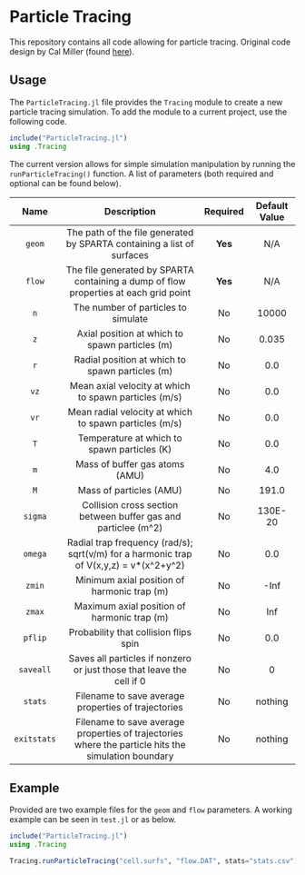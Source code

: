 # Particle Tracing

This repository contains all code allowing for particle tracing.  Original code design by Cal Miller (found [here](https://github.com/cal-miller-harvard/DSMC_Simulations "here")).

## Usage

The `ParticleTracing.jl` file provides the `Tracing` module to create a new particle tracing simulation.  To add the module to a current project, use the following code.

```julia
include("ParticleTracing.jl")
using .Tracing
```

The current version allows for simple simulation manipulation by running the `runParticleTracing()` function.  A list of parameters (both required and optional can be found below).

|  Name | Description  | Required  | Default Value  |
| :------------: | :------------: | :------------: | :------------: |
| `geom`  | The path of the file generated by SPARTA containing a list of surfaces  |  **Yes** | N/A  |
|  `flow` | The file generated by SPARTA containing a dump of flow properties at each grid point  | **Yes**  | N/A  |
| `n`  | The number of particles to simulate  | No | 10000  |
| `z`  | Axial position at which to spawn particles (m)  | No  | 0.035  |
| `r`  | Radial position at which to spawn particles (m) | No  | 0.0  |
|  `vz` | Mean axial velocity at which to spawn particles (m/s)  | No  | 0.0  |
| `vr`  | Mean radial velocity at which to spawn particles (m/s) | No  | 0.0  |
|  `T` | Temperature at which to spawn particles (K)  | No  | 0.0  |
| `m`  | Mass of buffer gas atoms (AMU)  | No  | 4.0  |
| `M`  | Mass of particles (AMU)  | No  | 191.0  |
| `sigma`  | Collision cross section between buffer gas and particlee (m^2)  | No  | 130E-20  |
|  `omega` | Radial trap frequency (rad/s); sqrt(v/m) for a harmonic trap of V(x,y,z) = v*(x^2+y^2) | No  | 0.0  |
| `zmin`  | Minimum axial position of harmonic trap (m)  | No  | -Inf  |
| `zmax`  | Maximum axial position of harmonic trap (m)  | No  | Inf  |
| `pflip`  | Probability that collision flips spin  | No  | 0.0  |
| `saveall` | Saves all particles if nonzero or just those that leave the cell if 0   | No  | 0  |
| `stats`  | Filename to save average properties of trajectories  | No  | nothing  |
| `exitstats`  | Filename to save average properties of trajectories where the particle hits the simulation boundary  | No  | nothing  |

## Example

Provided are two example files for the `geom` and `flow` parameters.  A working example can be seen in `test.jl` or as below.

```julia
include("ParticleTracing.jl")
using .Tracing

Tracing.runParticleTracing("cell.surfs", "flow.DAT", stats="stats.csv")
```

